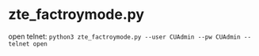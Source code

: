 # zte_factroymode.py

open telnet:
`python3 zte_factroymode.py --user CUAdmin --pw CUAdmin -- telnet open`
